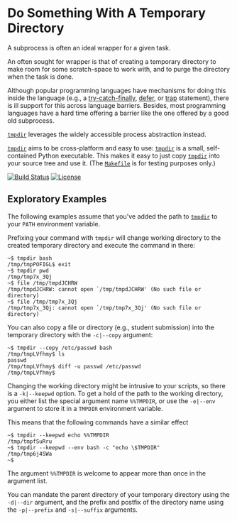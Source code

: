 # Do Something With A Temporary Directory

A subprocess is often an ideal wrapper for a given task.

An often sought for wrapper is that of creating a temporary directory to make
room for some scratch-space to work with, and to purge the directory when the
task is done.

Although popular programming languages have mechanisms for doing this inside
the language (e.g., a
[try-catch-finally](https://en.wikipedia.org/w/index.php?title=Exception_handling_syntax&oldid=736583603),
[defer](https://web.archive.org/web/20160419202839/http://blog.golang.org/defer-panic-and-recover),
or
[trap](http://pubs.opengroup.org/onlinepubs/9699919799/utilities/V3_chap02.html#trap)
statement), there is ill support for this across language barriers. Besides,
most programming languages have a hard time offering a barrier like the one
offered by a good old subprocess.

[`tmpdir`](tmpdir) leverages the widely accessible process abstraction instead.

[`tmpdir`](tmpdir) aims to be cross-platform and easy to use:
[`tmpdir`](tmpdir) is a small, self-contained Python executable. This makes it
easy to just copy [`tmpdir`](tmpdir) into your source tree and use it. (The
[`Makefile`](Makefile) is for testing purposes only.)

[![Build Status](https://travis-ci.org/oleks/tmpdir.svg?branch=master)](https://travis-ci.org/oleks/tmpdir)
[![License](https://img.shields.io/badge/license-MIT-blue.svg)](https://github.com/oleks/tmpdir/blob/master/tmpdir)

## Exploratory Examples

The following examples assume that you've added the path to [`tmpdir`](tmpdir)
to your `PATH` environment variable.

Prefixing your command with `tmpdir` will change working directory to the
created temporary directory and execute the command in there:

```
~$ tmpdir bash
/tmp/tmpPOFIGL$ exit
~$ tmpdir pwd
/tmp/tmp7x_3Qj
~$ file /tmp/tmpdJCHRW
/tmp/tmpdJCHRW: cannot open `/tmp/tmpdJCHRW' (No such file or directory)
~$ file /tmp/tmp7x_3Qj
/tmp/tmp7x_3Qj: cannot open `/tmp/tmp7x_3Qj' (No such file or directory)
```

You can also copy a file or directory (e.g., student submission) into the temporary
directory with the `-c|--copy` argument:

```
~$ tmpdir --copy /etc/passwd bash
/tmp/tmpLVfhmy$ ls
passwd
/tmp/tmpLVfhmy$ diff -u passwd /etc/passwd
/tmp/tmpLVfhmy$
```

Changing the working directory might be intrusive to your scripts, so there is
a `-k|--keepwd` option. To get a hold of the path to the working directory, you
either list the special argument name `%%TMPDIR`, or use the `-e|--env`
argument to store it in a `TMPDIR` environment variable.

This means that the following commands have a similar effect

```
~$ tmpdir --keepwd echo %%TMPDIR
/tmp/tmpfSuRru
~$ tmpdir --keepwd --env bash -c "echo \$TMPDIR"
/tmp/tmp6j4SWa
~$
```

The argument `%%TMPDIR` is welcome to appear more than once in the argument
list.

You can mandate the parent directory of your temporary directory using the
`-d|--dir` argument, and the prefix and postfix of the directory name using the
`-p|--prefix` and `-s|--suffix` arguments.

